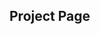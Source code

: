 ## Project Page
<!-- <h3 align="center">
    <img src="assets/logo.png" alt="Logo" style="vertical-align: middle; width: 40px; height: 40px;">
    MOSAIC: Multi-Subject Personalized Generation via Correspondence-Aware Alignment and Disentanglement
</h3>

<p align="center"> 
<a href="https://bytedance-fanqie-ai.github.io/MOSAIC/"><img alt="Build" src="https://img.shields.io/badge/Project%2520Page-MOSAIC-blue?style=flat&logo=aaa&label=Project%20Page"></a> 


><p align="center"> <span style="color:#137cf3; font-family:Gill Sans">Dong She<sup>*</sup></span>, <span style="color:#137cf3; font-family:Gill Sans">Siming Fu<sup>*</sup></span>, <span style="color:#137cf3; font-family:Gill Sans">Mushui Liu<sup>*</sup></span><span style="color:#137cf3; font-family:Gill Sans">Qiaoqiao Jin</span>, <span style="color:#137cf3; font-family:Gill Sans">Hualiang Wang</span>,  <br> <span style="color:#137cf3; font-family:Gill Sans">Mu Liu</span>, <span style="color:#137cf3; font-family:Gill Sans">Jidong Jiang<sup>+</sup></span></a> <br>
><span style="font-size: 16px">Fanqie AI Team, ByteDance</span></p>



## 🔥 News
- [08/20/2025] 🔥 The [project page](https://bytedance-fanqie-ai.github.io/MOSAIC/) of MOSAIC is released.

## 📖 Introduction
<p align="center">
<img src="assets/teaser.png" width=95% height=95% 
class="center">
</p>
We present <b>MOSAIC</b>, a representation-centric framework that rethinks multi-subject generation through explicit semantic correspondence and orthogonal feature disentanglement. Our key insight is that multi-subject generation requires precise semantic alignment at the representation level—knowing exactly which regions in the generated image should attend to which parts of each reference. 
<p align="center">
<img src="assets/pipeline.png" width=95% height=95% 
class="center">
</p>
MOSAIC introduces two key supervisions: (1) <b>Semantic Correspondence Attention Loss</b> (blue region) enforces precise point-to-point alignment between reference tokens and their corresponding locations
in the target latent, ensuring high consistency; (2) <b>Multi-Reference Disentanglement Loss</b> (green region) maximizes the divergence between different references’ attention distributions, pushing each subject into orthogonal representational subspaces.

## 🚀 Updates
To support research and the open-source community, we will release the entire project—including datasets, inference pipelines, and model weights. Thank you for your patience and continued support! 🌟
- ⬜ Release arXiv paper
- ⬜ Release inference code
- ⬜ Release model checkpoints

✅ -->